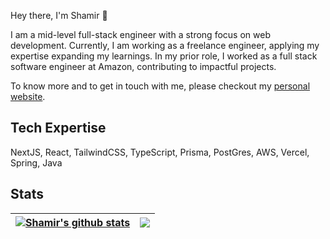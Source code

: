 Hey there, I'm Shamir 👋

I am a mid-level full-stack engineer with a strong focus on web development. Currently, I am working as a freelance engineer, applying my expertise expanding my learnings. In my prior role, I worked as a full stack software engineer at Amazon, contributing to impactful projects.

To know more and to get in touch with me, please checkout my [personal website](https://pouncing-tempo-041.notion.site/Shamir-s-Website-c5fb4c64e6394024a8d666e9d8c5987d).

## Tech Expertise
NextJS, React, TailwindCSS, TypeScript, Prisma, PostGres, AWS, Vercel, Spring, Java

## Stats

| <a href="https://github.com/anuraghazra/github-readme-stats"><img align="center" src="https://github-readme-stats-74t2.vercel.app/api?username=mshamir11&show_icons=true&include_all_commits=true&theme=buefy&hide_border=true" alt="Shamir's github stats" /></a> | <a href="https://github.com/anuraghazra/github-readme-stats"><img align="center" src="https://github-readme-stats-74t2.vercel.app/api/top-langs/?username=mshamir11&layout=compact&theme=buefy&hide_border=true" /></a> |
| ------------- | ------------- |

